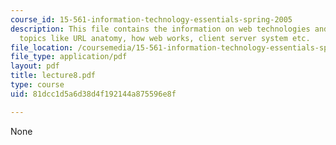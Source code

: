 ```yaml
---
course_id: 15-561-information-technology-essentials-spring-2005
description: This file contains the information on web technologies and covers the
  topics like URL anatomy, how web works, client server system etc.
file_location: /coursemedia/15-561-information-technology-essentials-spring-2005/81dcc1d5a6d38d4f192144a875596e8f_lecture8.pdf
file_type: application/pdf
layout: pdf
title: lecture8.pdf
type: course
uid: 81dcc1d5a6d38d4f192144a875596e8f

---
```

None